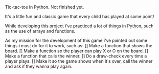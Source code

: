 Tic-tac-toe in Python. Not finished yet.

It's a little fun and classic game that every child has played at some point!

While developing this project i've practiced a lot of things in Python, such as the use of arrays and functions.

As my mission for the development of this game i've pointed out some things i must do for it to work, such as:
[] Make a function that shows the board.
[] Make a function so the player can play X or O on the board. 
[] Make a function that calls the winner.
[] Do a draw-check every time a player plays.
[] Make it so the game shows when it's over, call the winner and ask if they wanna play again.
